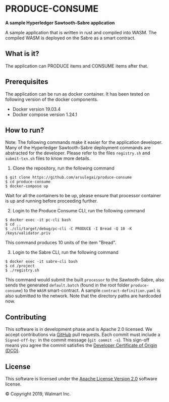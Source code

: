 # PRODUCE-CONSUME
**A sample Hyperledger Sawtooth-Sabre application**

A sample application that is written in rust and compiled into WASM.
The compiled WASM is deployed on the Sabre as a smart contract.

## What is it?

The application can PRODUCE items and CONSUME items after that.

## Prerequisites

The application can be run as docker container. It has been tested on following
version of the docker components.
* Docker version 19.03.4
* Docker compose version 1.24.1

## How to run?

Note: The following commands make it easier for the application developer.
Many of the Hyperledger Sawtooth-Sabre deployment commands are abstracted for the
developer. Please refer to the files `registry.sh` and `submit-txn.sh` files
to know more details.

1. Clone the repository, run the following command

```
$ git clone https://github.com/arsulegai/produce-consume
$ cd produce-consume
$ docker-compose up
```

Wait for all the containers to be up, please ensure that processor container is
up and running before proceeding further.

2. Login to the Produce Consume CLI, run the following command

```
$ docker exec -it pc-cli bash
$ cd ..
$ ./cli/target/debug/pc-cli -C PRODUCE -I Bread -Q 10 -K /keys/validator.priv
```

This command produces 10 units of the item "Bread".

3. Login to the Sabre CLI, run the following command

```
$ docker exec -it sabre-cli bash
$ cd /project
$ ./registry.sh
```

This command would submit the built `processor` to the Sawtooth-Sabre, also
sends the generated `default.batch` (found in the root folder `produce-consume`)
to the `WASM` smart-contract. A sample `contract-definition.yaml` is also 
submitted to the network. Note that the directory paths are hardcoded now.

## Contributing

This software is in development phase and is Apache 2.0 licensed. We accept
contributions via [GitHub](https://github.com/arsulegai/produce-consume) pull
requests.
Each commit must include a `Signed-off-by:` in the commit message
(`git commit -s`). This sign-off means you agree the commit satisfies the
[Developer Certificate of Origin (DCO)](https://developercertificate.org/).

## License
This software is licensed under the [Apache License Version 2.0](LICENSE)
software license.

&copy; Copyright 2019, Walmart Inc.
